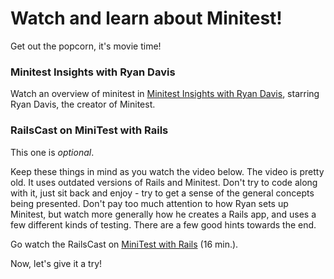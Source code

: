 # Watch and learn about Minitest!

Get out the popcorn, it's movie time!


### Minitest Insights with Ryan Davis

Watch an overview of minitest in [Minitest Insights with Ryan Davis](http://vimeo.com/75833835), starring Ryan Davis, the creator of Minitest.

### RailsCast on MiniTest with Rails

This one is *optional*.

Keep these things in mind as you watch the video below. The video is pretty old. It uses outdated versions of Rails and Minitest. Don't try to code along with it, just sit back and enjoy - try to get a sense of the general concepts being presented. Don't pay too much attention to how Ryan sets up Minitest, but watch more generally how he creates a Rails app, and uses a few different kinds of testing. There are a few good hints towards the end.

Go watch the RailsCast on [MiniTest with Rails](http://railscasts.com/episodes/327-minitest-with-rails?view=asciicast) (16 min.).

Now, let's give it a try!
